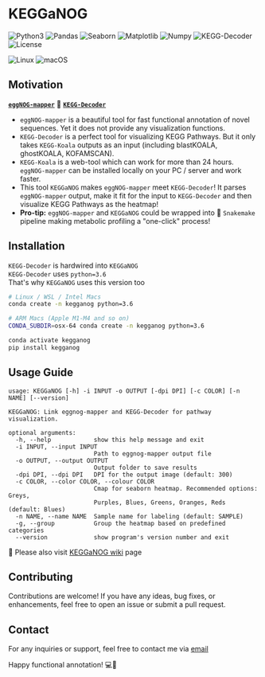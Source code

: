 # KEGGaNOG

![Python3](https://img.shields.io/badge/Language-Python3-steelblue)
![Pandas](https://img.shields.io/badge/Dependecy-Pandas-steelblue)
![Seaborn](https://img.shields.io/badge/Dependecy-Seaborn-steelblue)
![Matplotlib](https://img.shields.io/badge/Dependecy-Matplotlib-steelblue)
![Numpy](https://img.shields.io/badge/Dependecy-Numpy-steelblue)
![KEGG-Decoder](https://img.shields.io/badge/Dependecy-KEGG_Decoder-steelblue)
![License](https://img.shields.io/badge/License-MIT-steelblue)

![Linux](https://img.shields.io/badge/Linux-FCC624?style=for-the-badge&logo=linux&logoColor=black)
![macOS](https://img.shields.io/badge/mac%20os-000000?style=for-the-badge&logo=macos&logoColor=F0F0F0)

## Motivation

[**`eggNOG-mapper`**](https://github.com/eggnogdb/eggnog-mapper) 🤝 [**`KEGG-Decoder`**](https://github.com/bjtully/BioData/blob/master/KEGGDecoder/README.md)

- `eggNOG-mapper` is a beautiful tool for fast functional annotation of novel sequences. Yet it does not provide any visualization functions.
- `KEGG-Decoder` is a perfect tool for visualizing KEGG Pathways. But it only takes `KEGG-Koala` outputs as an input (including blastKOALA, ghostKOALA, KOFAMSCAN).
- `KEGG-Koala` is a web-tool which can work for more than 24 hours. `eggNOG-mapper` can be installed locally on your PC / server and work faster.
- This tool `KEGGaNOG` makes `eggNOG-mapper` meet `KEGG-Decoder`! It parses `eggNOG-mapper` output, make it fit for the input to `KEGG-Decoder` and then visualize KEGG Pathways as the heatmap!
- **Pro-tip:** `eggNOG-mapper` and `KEGGaNOG` could be wrapped into 🐍 `Snakemake` pipeline making metabolic profiling a "one-click" process!

## Installation

`KEGG-Decoder` is hardwired into `KEGGaNOG`<br>
`KEGG-Decoder` uses `python=3.6`<br>
That's why `KEGGaNOG` uses this version too

```bash
# Linux / WSL / Intel Macs
conda create -n kegganog python=3.6

# ARM Macs (Apple M1-M4 and so on)
CONDA_SUBDIR=osx-64 conda create -n kegganog python=3.6

conda activate kegganog
pip install kegganog
```

## Usage Guide

```
usage: KEGGaNOG [-h] -i INPUT -o OUTPUT [-dpi DPI] [-c COLOR] [-n NAME] [--version]

KEGGaNOG: Link eggnog-mapper and KEGG-Decoder for pathway visualization.

optional arguments:
  -h, --help            show this help message and exit
  -i INPUT, --input INPUT
                        Path to eggnog-mapper output file
  -o OUTPUT, --output OUTPUT
                        Output folder to save results
  -dpi DPI, --dpi DPI   DPI for the output image (default: 300)
  -c COLOR, --color COLOR, --colour COLOR
                        Cmap for seaborn heatmap. Recommended options: Greys,
                        Purples, Blues, Greens, Oranges, Reds (default: Blues)
  -n NAME, --name NAME  Sample name for labeling (default: SAMPLE)
  -g, --group           Group the heatmap based on predefined categories
  --version             show program's version number and exit
```

🔗 Please also visit [KEGGaNOG wiki](https://github.com/iliapopov17/KEGGaNOG/wiki) page

## Contributing
Contributions are welcome! If you have any ideas, bug fixes, or enhancements, feel free to open an issue or submit a pull request.

## Contact
For any inquiries or support, feel free to contact me via [email](mailto:iljapopov17@gmail.com)

Happy functional annotation! 💻🧬
